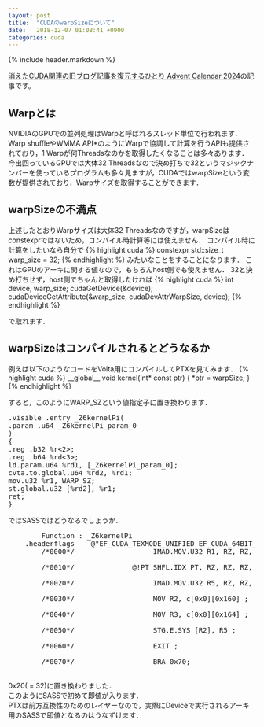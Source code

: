 ```yaml
---
layout: post
title:  "CUDAのwarpSizeについて"
date:   2018-12-07 01:08:41 +0900
categories: cuda
---
```


{% include header.markdown %}

<a href="https://adventar.org/calendars/10896">消えたCUDA関連の旧ブログ記事を復元するひとり Advent Calendar 2024</a>の記事です。

<h2>Warpとは</h2>
<p>NVIDIAのGPUでの並列処理はWarpと呼ばれるスレッド単位で行われます．
Warp shuffleやWMMA API*のようにWarpで協調して計算を行うAPIも提供されており，1 Warpが何Threadsなのかを取得したくなることは多々あります．
今出回っているGPUでは大体32 Threadsなので決め打ちで32というマジックナンバーを使っているプログラムも多々見ますが，CUDAではwarpSizeという変数が提供されており，Warpサイズを取得することができます．</p>

<h2>warpSizeの不満点</h2>
<p>上述したとおりWarpサイズは大体32 Threadsなのですが，warpSizeはconstexprではないため，コンパイル時計算等には使えません．
コンパイル時に計算をしたいなら自分で
{% highlight cuda %}
constexpr std::size_t warp_size = 32;
{% endhighlight %}
みたいなことをすることになります．
これはGPUのアーキに関する値なので，もちろんhost側でも使えません．
32と決め打ちせず，host側でちゃんと取得したければ
{% highlight cuda %}
int device, warp_size;
cudaGetDevice(&device);
cudaDeviceGetAttribute(&warp_size, cudaDevAttrWarpSize, device);
{% endhighlight %}
</p>
で取れます．

<h2>warpSizeはコンパイルされるとどうなるか</h2>
<p>
例えば以下のようなコードをVolta用にコンパイルしてPTXを見てみます．
{% highlight cuda %}
__global__ void kernel(int* const ptr) {
  *ptr = warpSize;
}
{% endhighlight %}

すると，このようにWARP_SZという値指定子に置き換わります．

<pre>
.visible .entry _Z6kernelPi(
.param .u64 _Z6kernelPi_param_0
)
{
.reg .b32 %r<2>;
.reg .b64 %rd<3>;
ld.param.u64 %rd1, [_Z6kernelPi_param_0];
cvta.to.global.u64 %rd2, %rd1;
mov.u32 %r1, WARP_SZ;
st.global.u32 [%rd2], %r1;
ret;
}
</pre>
ではSASSではどうなるでしょうか．
<pre>
		Function : _Z6kernelPi
	.headerflags	@"EF_CUDA_TEXMODE_UNIFIED EF_CUDA_64BIT_ADDRESS EF_CUDA_SM70 EF_CUDA_VIRTUAL_SM(EF_CUDA_SM70)"
        /*0000*/                   IMAD.MOV.U32 R1, RZ, RZ, c[0x0][0x28] ;  /* 0x00000a00ff017624 */
                                                                            /* 0x000fe400078e00ff */
        /*0010*/              @!PT SHFL.IDX PT, RZ, RZ, RZ, RZ ;            /* 0x000000fffffff389 */
                                                                            /* 0x000fe200000e00ff */
        /*0020*/                   IMAD.MOV.U32 R5, RZ, RZ, 0x20 ;          /* 0x00000020ff057424 */
                                                                            /* 0x000fe200078e00ff */
        /*0030*/                   MOV R2, c[0x0][0x160] ;                  /* 0x0000580000027a02 */
                                                                            /* 0x000fe40000000f00 */
        /*0040*/                   MOV R3, c[0x0][0x164] ;                  /* 0x0000590000037a02 */
                                                                            /* 0x000fd00000000f00 */
        /*0050*/                   STG.E.SYS [R2], R5 ;                     /* 0x0000000502007386 */
                                                                            /* 0x000fe2000010e900 */
        /*0060*/                   EXIT ;                                   /* 0x000000000000794d */
                                                                            /* 0x000fea0003800000 */
        /*0070*/                   BRA 0x70;                                /* 0xfffffff000007947 */
                                                                            /* 0x000fc0000383ffff */
</pre>


0x20( = 32)に置き換わりました．<br>
このようにSASSで初めて即値が入ります．<br>
PTXは前方互換性のためのレイヤーなので，実際にDeviceで実行されるアーキ用のSASSで即値となるのはうなずけます．
</p>
